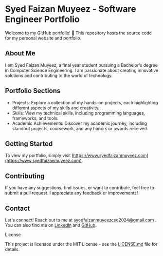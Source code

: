 # Syed Faizan Muyeez - Software Engineer Portfolio

Welcome to my GitHub portfolio! 👋 This repository hosts the source code for my personal website and portfolio.

## About Me

I am Syed Faizan Muyeez, a final year student pursuing a Bachelor's degree in Computer Science Engineering. I am passionate about creating innovative solutions and contributing to the world of technology.

## Portfolio Sections

- Projects: Explore a collection of my hands-on projects, each highlighting different aspects of my skills and creativity.
- Skills: View my technical skills, including programming languages, frameworks, and tools.
- Academic Achievements: Discover my academic journey, including standout projects, coursework, and any honors or awards received.

## Getting Started

To view my portfolio, simply visit [https://www.syedfaizanmuyeez.com](https://www.syedfaizanmuyeez.com).

## Contributing

If you have any suggestions, find issues, or want to contribute, feel free to submit a pull request. I appreciate any feedback or improvements!

## Contact

Let's connect! Reach out to me at syedfaizanmuyeezcse2024@gmail.com . You can also find me on [LinkedIn](https://www.linkedin.com/in/syedfaizanmuyeez) and [GitHub](https://github.com/CodeBlockFaiz).

License

This project is licensed under the MIT License - see the [LICENSE.md](LICENSE.md) file for details.
